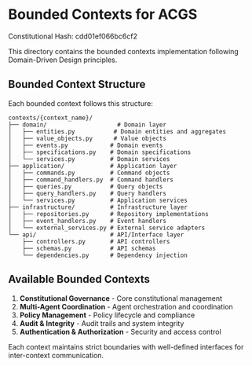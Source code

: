 # Bounded Contexts for ACGS
Constitutional Hash: cdd01ef066bc6cf2

This directory contains the bounded contexts implementation following Domain-Driven Design principles.

## Bounded Context Structure

Each bounded context follows this structure:

```
contexts/{context_name}/
├── domain/                    # Domain layer
│   ├── entities.py           # Domain entities and aggregates
│   ├── value_objects.py      # Value objects
│   ├── events.py            # Domain events
│   ├── specifications.py    # Domain specifications
│   └── services.py          # Domain services
├── application/             # Application layer
│   ├── commands.py          # Command objects
│   ├── command_handlers.py  # Command handlers
│   ├── queries.py           # Query objects
│   ├── query_handlers.py    # Query handlers
│   └── services.py          # Application services
├── infrastructure/          # Infrastructure layer
│   ├── repositories.py      # Repository implementations
│   ├── event_handlers.py    # Event handlers
│   └── external_services.py # External service adapters
└── api/                     # API/Interface layer
    ├── controllers.py       # API controllers
    ├── schemas.py           # API schemas
    └── dependencies.py      # Dependency injection
```

## Available Bounded Contexts

1. **Constitutional Governance** - Core constitutional management
2. **Multi-Agent Coordination** - Agent orchestration and coordination
3. **Policy Management** - Policy lifecycle and compliance
4. **Audit & Integrity** - Audit trails and system integrity
5. **Authentication & Authorization** - Security and access control

Each context maintains strict boundaries with well-defined interfaces for inter-context communication.